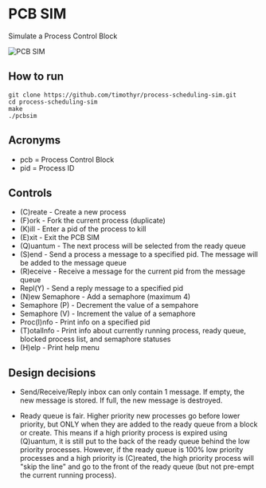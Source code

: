 
# PCB SIM

Simulate a Process Control Block

![PCB SIM](https://user-images.githubusercontent.com/21153307/54008545-04bbcf00-4135-11e9-9aec-cdeae7bef75c.png)

## How to run

```
git clone https://github.com/timothyr/process-scheduling-sim.git
cd process-scheduling-sim
make
./pcbsim
```

## Acronyms
- pcb = Process Control Block
- pid = Process ID

## Controls

- (C)reate - Create a new process
- (F)ork - Fork the current process (duplicate)
- (K)ill - Enter a pid of the process to kill
- (E)xit - Exit the PCB SIM
- (Q)uantum - The next process will be selected from the ready queue
- (S)end - Send a process a message to a specified pid. The message will be added to the message queue
- (R)eceive - Receive a message for the current pid from the message queue
- Repl(Y) - Send a reply message to a specified pid
- (N)ew Semaphore - Add a semaphore (maximum 4)
- Semaphore (P) - Decrement the value of a sempahore
- Semaphore (V) - Increment the value of a semaphore
- Proc(I)nfo - Print info on a specified pid
- (T)otalInfo - Print info about currently running process, ready queue, blocked process list, and semaphore statuses
- (H)elp - Print help menu

## Design decisions

* Send/Receive/Reply inbox can only contain 1 message. If empty, the new message is stored. If full, the new message is destroyed.

* Ready queue is fair. Higher priority new processes go before lower priority, but ONLY when they are added to the ready queue from a block or create. This means if a high priority process is expired using (Q)uantum, it is still put to the back of the ready queue behind the low priority processes. However, if the ready queue is 100% low priority processes and a high priority is (C)reated, the high priority process will "skip the line" and go to the front of the ready queue (but not pre-empt the current running process).
